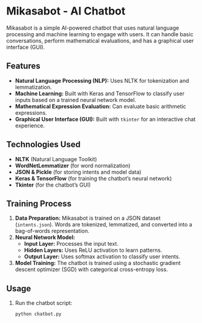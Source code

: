 # Mikasabot - AI Chatbot  

Mikasabot is a simple AI-powered chatbot that uses natural language processing and machine learning to engage with users. It can handle basic conversations, perform mathematical evaluations, and has a graphical user interface (GUI).  

## Features  
- **Natural Language Processing (NLP):** Uses NLTK for tokenization and lemmatization.  
- **Machine Learning:** Built with Keras and TensorFlow to classify user inputs based on a trained neural network model.  
- **Mathematical Expression Evaluation:** Can evaluate basic arithmetic expressions.  
- **Graphical User Interface (GUI):** Built with `tkinter` for an interactive chat experience.  

## Technologies Used  
- **NLTK** (Natural Language Toolkit)  
- **WordNetLemmatizer** (for word normalization)  
- **JSON & Pickle** (for storing intents and model data)  
- **Keras & TensorFlow** (for training the chatbot’s neural network)  
- **Tkinter** (for the chatbot’s GUI)  

## Training Process  
1. **Data Preparation:** Mikasabot is trained on a JSON dataset (`intents.json`). Words are tokenized, lemmatized, and converted into a bag-of-words representation.  
2. **Neural Network Model:**  
   - **Input Layer:** Processes the input text.  
   - **Hidden Layers:** Uses ReLU activation to learn patterns.  
   - **Output Layer:** Uses softmax activation to classify user intents.  
3. **Model Training:** The chatbot is trained using a stochastic gradient descent optimizer (SGD) with categorical cross-entropy loss.  

## Usage  
1. Run the chatbot script:  
   ```bash
   python chatbot.py
